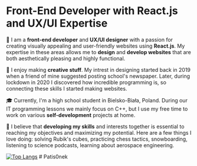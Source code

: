 # **Front-End Developer** with **React.js** and **UX/UI Expertise**

👋 I am a **front-end developer** and **UX/UI designer** with a passion for creating visually appealing and user-friendly websites using **React.js**. My expertise in these areas allows me to **design** and **develop websites** that are both aesthetically pleasing and highly functional.

🎨 I enjoy making **creative stuff**. My intrest in designing started back in 2019 when a friend of mine suggested posting school's newspaper. Later, during lockdown in 2020 I discovered how incredible programming is, so connecting these skills I started making websites.

🎓 Currently, I'm a high school student in Bielsko-Biała, Poland. During our IT programming lessons we mainly focus on C++, but I use my free time to work on various **self-development** projects at home.

🌟 I believe that **developing my skills** and interests together is essential to reaching my objectives and maximizing my potential. Here are a few things I love doing: solving Rubik's cubes, practicing chess tactics, snowboarding, listening to science podcasts, learning about aerospace engineering.

[![Top Langs](https://github-readme-stats.vercel.app/api/top-langs/?username=Patis0nek&layout=compact)](https://github.com/Patis0nek/github-readme-stats)
#   P a t i s 0 n e k  
 